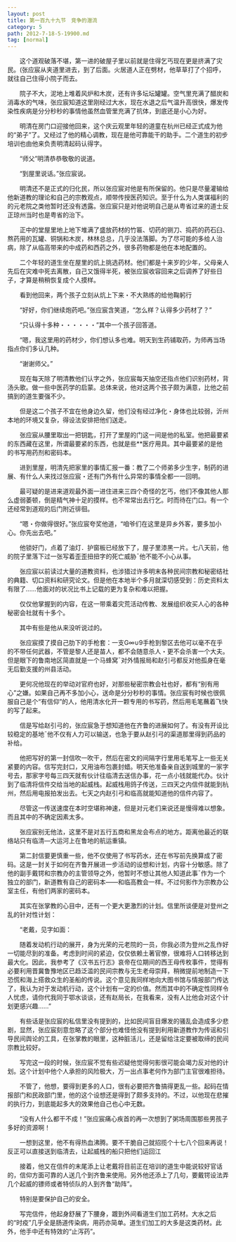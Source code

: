 ```yaml
---
layout: post
title: 第一百九十九节　竞争的潜流
category: 5
path: 2012-7-18-5-19900.md
tag: [normal]
---
```


　　这个道观破落不堪，第一进的破屋子里以前就是住得乞丐现在更是挤满了灾民。(张应宸从夹道里进去，到了后面。火居道人正在劈材，他草草打了个招呼，就往自己住得小院子而去。

　　院子不大，泥地上堆着风炉和木炭，还有许多坛坛罐罐。空气里充满了醋炭和消毒水的气味，张应宸知道这里刚经过大水，现在水退之后气温升高很快，爆发传染性疾病是分分秒秒的事情他虽然血管里充满了抗体，到底还是小心为好。

　　明清在房门口迎接他回来，这个庆云观里年轻的道童在杭州已经正式成为他的“弟子”了。又经过了他的精心调教，现在是他可靠能干的助手。二个道生的初步培训也由他来负责明清起码认得字。

　　“师父”明清恭恭敬敬的说道。

　　“到屋里说话。”张应宸说。

　　明清还不是正式的归化民，所以张应宸对他是有所保留的。他只是尽量灌输给他新道教的理论和自己的宗教观点，顺带传授医药知识。至于什么为人类谋福利的的元老院之类他暂时还没有透露。张应宸只是对他说明自己是从粤省过来的道士反正琼州当时也是粤省的治下。

　　正中的堂屋里地上地下堆满了盛放药材的竹匾、切药的铡刀、捣药的药石臼、熬药用的瓦罐、铜锅和木炭，林林总总，几乎没法落脚。为了尽可能的多给人治病，除了从临高带来的中成药和西药之外，很多药物都是他在本地配置的。

　　二个年轻的道生坐在屋里的炕上挑选药材。他们都是十来岁的少年，父母亲人先后在灾难中死去离散，自己又饿得半死，被张应宸收容回来之后调养了好些日子，才算是稍稍恢复成个人摸样。

　　看到他回来，两个孩子立刻从炕上下来・不大熟练的给他鞠躬行

　　“好好，你们继续炮药吧。”张应宸含笑道，“怎么样？认得多少药材了？”

　　“只认得十多种・・・・・・”其中一个孩子回答道。

　　“嗯，我这里用的药材少，你们想认多也难。明天到生药铺取药，为师再当场指点你们多认几种。

　　“谢谢师父。”

　　现在每天除了明清教他们认字之外，张应宸每天抽空还指点他们识别药材，背汤头歌。做一些中医药学的启蒙。总体来说，他对这两个孩子颇为满意，比他之前搞到的道生要强不少。

　　但是这二个孩子不宜在他身边久留，他们没有经过净化・身体也比较弱，沂州本地的环境又复杂，得设法安排把他们送走。

　　张应宸从腰里取出一把钥匙，打开了里屋的门这一间是他的私室。他把最要紧的东西藏在这里，所谓最要紧的东西，也就是些**医疗用具。其中最要紧的是他的书写用药剂和密码本。

　　进到里屋，明清先把家里的事情汇报一番：教了二个师弟多少生字，制药的进展、有什么人来找过张应宸・还有门外有什么异常的事情全都一一回明。

　　最可疑的是进来道观最外面一进住进来三四个奇怪的乞丐，他们不像其他人那么虚弱萎顿，倒是精气神十足的摸样。也不常常出去行乞。时而待在门口。有一个还经常到道观的后门附近徘徊。

　　“嗯・你做得很好。”张应宸夸奖他道，“咱爷们在这里是异乡外客，要多加小心。你先出去吧。”

　　他锁好门，点着了油灯．护窗板已经放下了，屋子里漆黑一片。七八天前，他的院子里落下过一张写着歪歪扭扭字的死亡威胁ˉ他不能不小心从事。

　　张应宸以前读过大量的道教资料，也涉猎过许多明末各种民间宗教和秘密结社的典籍、切口资料和研究论文。但是他在本地半个多月就深切感受到：历史资料太有限了……他面对的状况比书上记载的更为复杂和难以把握。

　　仅仅他掌握到的内容，在这一带乘着灾荒活动传教、发展组织收买人心的各种秘密会社就有十多个。

　　其中有些是他从来没听说过的。

　　张应宸摸了摸自己肋下的手枪套：一支G∞∪9手枪到黎区去他可以毫不在乎的不带任何武器，不管是黎人还是苗人，都不会随意杀人・更不会杀害一个大夫。但是眼下的鲁南地区简直就是一个马蜂窝ˉ对外情报局和赵引弓都反对他孤身在毫无后勤支援的州县活动。

　　更何况他现在的举动对官府也好，对那些秘密宗教会社也好，都有“别有用心”之嫌。如果自己再不多加小心，送命是分分秒秒的事情。张应宸有时候也很佩服自己是个“有信仰”的人，他用清水化开一颗专用的书写药，然后用毛笔蘸着飞快的写了起来。

　　信是写给赵引弓的，张应宸急于想知道他在齐鲁的进展如何了。有没有开设比较稳定的基地ˉ他不仅有人力可以输送，也急于要从赵引弓的渠道那里得到药品的补给。

　　他把写好的第一封信吹一吹干，然后在密文的间隔字行里用毛笔写上一些无关紧要的内容。信写完封口，又用油布包裹封蜡。明天他准备亲自送到城里的一家字号去，那家字号每三四天就有伙计往临清去送信办事，花一点小钱就能代办。伙计到了临清将信件交给当地的起威栈。起威栈用鸽子传送，三四天之内信件就能到杭州，然后用电报拍发出去。七天之内赵引弓和临高就能知道他的信件内容了。

　　尽管这一传送速度在本时空堪称神速，但是对元老们来说还是慢得难以想象。而且其中的不确定因素太多。

　　张应宸别无他法，这里不是对五行五商和黑龙会布点的地方。距离他最近的联络站只有临清―大运河上在鲁地的航运重镇。

　　第二封信要更慎重一些，他不仅使用了书写药水，还在书写前先换算成了密码。这是一封关于如何在齐鲁开展进一步活动的设想和计划，内容十分敏感。除了他的副手戴锷和宗教办的主管领导之外，他暂时不想让其他人知道此事ˉ作为一个独立的部门，新道教有自己的密码本――和临高教会一样。不过何影作为宗教办公室主任，有他们两家的密码本。

　　其实在张掌教的心目中，还有一个更大更激烈的计划。信里所谈便是对登州之乱的针对性计划：

　　“老戴，见字如面：

　　随着发动机行动的展开，身为光荣的元老院的一员，你我必须为登州之乱作好一切能尽到的准备。考虑到时间的紧迫，仅仅依赖土著官僚，很难将人口转移达到最大化。因此，我参考了《汉书五行志》哀帝在位期间的西王母传枚事件，觉得有必要利用晋冀鲁豫地区已趋泛滥的民间宗教与无生老母崇拜，稍微提前地制造一下恐慌和海上搭救众生的圣船的传说。这个意见我同样地向大图书馆与情报部门传达了，我认为对于发动机行动，这个计划有一定的价值。然而其中的不确定性同样令人忧虑，请你代我同于鄂水谈谈，还有赵局长，在我看来，没有人比他会对这个计划更感兴趣……”

　　有些话是张应宸的私信里没有提到的，比如民间盲目爆发的骚乱会造成多少悲剧，显然，张应宸刻意忽略了这个部分也难怪他没有提到利用新道教作为传谣和引导民间舆论的工具，在张掌教的眼里，这种脏活儿，还是留给注定要被取缔的民间宗教比较好。

　　写完这一段的时候，张应宸不觉有些迟疑他觉得何影很可能会竭力反对他的计划。这个计划中他个人承担的风险极大，万一出点事老何作为部门主官很难担待。

　　不管了，他想，要得到更多的人口，很有必要把齐鲁搞得更乱一些。起码在情报部门和民政部门里，他的这个设想还是得到了颇多支持的。不过，以他现在悲摧的执行力，到底能起多大的效果他自己也心中无数。

　　“没有人什么都干不成！”张应宸痛心疾首的再一次想到了粥场周围那些男孩子多好的资源啊！

　　一想到这里，他不有得热血沸腾。要不干脆自己就招揽个十七八个回来再说！反正可以直接送到临清去，让起威栈的船只把他们运回江

　　接着，他又在信件的末尾添上让老戴将目前正在培训的道生中能说较好官话的，信仰方面可靠的人送几个到齐鲁来使用。另外他还添上了几句，要戴锷设法弄几个起威的镖师或者特侦队的人到齐鲁“助阵”。

　　特别是要保护自己的安全。

　　写完信件，他起身舒展了下腰身，踱到外间看道生们加工药材。大水之后的“时疫”几乎全是肠道传染病，用药亦简单。道生们加工的大多是这类药材。此外，他手中还有特效的“止泻药”。